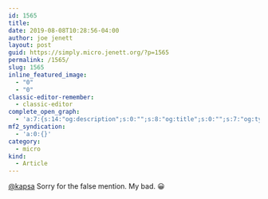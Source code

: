 ```yaml
---
id: 1565
title: 
date: 2019-08-08T10:28:56-04:00
author: joe jenett
layout: post
guid: https://simply.micro.jenett.org/?p=1565
permalink: /1565/
slug: 1565
inline_featured_image:
  - "0"
  - "0"
classic-editor-remember:
  - classic-editor
complete_open_graph:
  - 'a:7:{s:14:"og:description";s:0:"";s:8:"og:title";s:0:"";s:7:"og:type";s:0:"";s:12:"twitter:card";s:7:"summary";s:15:"twitter:creator";s:0:"";s:19:"twitter:description";s:0:"";s:8:"og:image";s:0:"";}'
mf2_syndication:
  - 'a:0:{}'
category:
  - micro
kind:
  - Article
---
```

[@kapsa](https://micro.blog/kapsa) Sorry for the false mention. My bad. 😀